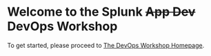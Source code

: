 # Welcome to the Splunk ~~App Dev~~ DevOps Workshop

To get started, please proceed to [The DevOps Workshop Homepage](https://signalfx.github.io/devops-workshop/latest/).

